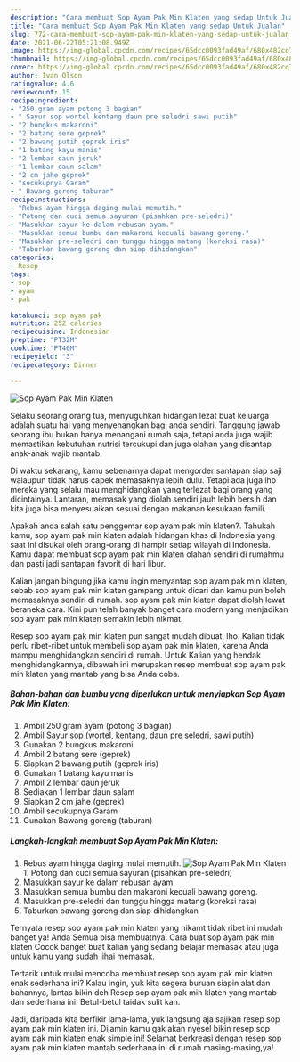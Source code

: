 ```yaml
---
description: "Cara membuat Sop Ayam Pak Min Klaten yang sedap Untuk Jualan"
title: "Cara membuat Sop Ayam Pak Min Klaten yang sedap Untuk Jualan"
slug: 772-cara-membuat-sop-ayam-pak-min-klaten-yang-sedap-untuk-jualan
date: 2021-06-22T05:21:08.949Z
image: https://img-global.cpcdn.com/recipes/65dcc0093fad49af/680x482cq70/sop-ayam-pak-min-klaten-foto-resep-utama.jpg
thumbnail: https://img-global.cpcdn.com/recipes/65dcc0093fad49af/680x482cq70/sop-ayam-pak-min-klaten-foto-resep-utama.jpg
cover: https://img-global.cpcdn.com/recipes/65dcc0093fad49af/680x482cq70/sop-ayam-pak-min-klaten-foto-resep-utama.jpg
author: Ivan Olson
ratingvalue: 4.6
reviewcount: 15
recipeingredient:
- "250 gram ayam potong 3 bagian"
- " Sayur sop wortel kentang daun pre seledri sawi putih"
- "2 bungkus makaroni"
- "2 batang sere geprek"
- "2 bawang putih geprek iris"
- "1 batang kayu manis"
- "2 lembar daun jeruk"
- "1 lembar daun salam"
- "2 cm jahe geprek"
- "secukupnya Garam"
- " Bawang goreng taburan"
recipeinstructions:
- "Rebus ayam hingga daging mulai memutih."
- "Potong dan cuci semua sayuran (pisahkan pre-seledri)"
- "Masukkan sayur ke dalam rebusan ayam."
- "Masukkan semua bumbu dan makaroni kecuali bawang goreng."
- "Masukkan pre-seledri dan tunggu hingga matang (koreksi rasa)"
- "Taburkan bawang goreng dan siap dihidangkan"
categories:
- Resep
tags:
- sop
- ayam
- pak

katakunci: sop ayam pak 
nutrition: 252 calories
recipecuisine: Indonesian
preptime: "PT32M"
cooktime: "PT40M"
recipeyield: "3"
recipecategory: Dinner

---
```



![Sop Ayam Pak Min Klaten](https://img-global.cpcdn.com/recipes/65dcc0093fad49af/680x482cq70/sop-ayam-pak-min-klaten-foto-resep-utama.jpg)

Selaku seorang orang tua, menyuguhkan hidangan lezat buat keluarga adalah suatu hal yang menyenangkan bagi anda sendiri. Tanggung jawab seorang ibu bukan hanya menangani rumah saja, tetapi anda juga wajib memastikan kebutuhan nutrisi tercukupi dan juga olahan yang disantap anak-anak wajib mantab.

Di waktu  sekarang, kamu sebenarnya dapat mengorder santapan siap saji walaupun tidak harus capek memasaknya lebih dulu. Tetapi ada juga lho mereka yang selalu mau menghidangkan yang terlezat bagi orang yang dicintainya. Lantaran, memasak yang diolah sendiri jauh lebih bersih dan kita juga bisa menyesuaikan sesuai dengan makanan kesukaan famili. 



Apakah anda salah satu penggemar sop ayam pak min klaten?. Tahukah kamu, sop ayam pak min klaten adalah hidangan khas di Indonesia yang saat ini disukai oleh orang-orang di hampir setiap wilayah di Indonesia. Kamu dapat membuat sop ayam pak min klaten olahan sendiri di rumahmu dan pasti jadi santapan favorit di hari libur.

Kalian jangan bingung jika kamu ingin menyantap sop ayam pak min klaten, sebab sop ayam pak min klaten gampang untuk dicari dan kamu pun boleh memasaknya sendiri di rumah. sop ayam pak min klaten dapat diolah lewat beraneka cara. Kini pun telah banyak banget cara modern yang menjadikan sop ayam pak min klaten semakin lebih nikmat.

Resep sop ayam pak min klaten pun sangat mudah dibuat, lho. Kalian tidak perlu ribet-ribet untuk membeli sop ayam pak min klaten, karena Anda mampu menghidangkan sendiri di rumah. Untuk Kalian yang hendak menghidangkannya, dibawah ini merupakan resep membuat sop ayam pak min klaten yang mantab yang bisa Anda coba.

<!--inarticleads1-->

##### Bahan-bahan dan bumbu yang diperlukan untuk menyiapkan Sop Ayam Pak Min Klaten:

1. Ambil 250 gram ayam (potong 3 bagian)
1. Ambil  Sayur sop (wortel, kentang, daun pre seledri, sawi putih)
1. Gunakan 2 bungkus makaroni
1. Ambil 2 batang sere (geprek)
1. Siapkan 2 bawang putih (geprek iris)
1. Gunakan 1 batang kayu manis
1. Ambil 2 lembar daun jeruk
1. Sediakan 1 lembar daun salam
1. Siapkan 2 cm jahe (geprek)
1. Ambil secukupnya Garam
1. Gunakan  Bawang goreng (taburan)




<!--inarticleads2-->

##### Langkah-langkah membuat Sop Ayam Pak Min Klaten:

1. Rebus ayam hingga daging mulai memutih.
<img src="https://img-global.cpcdn.com/steps/84941573d89dcbaf/160x128cq70/sop-ayam-pak-min-klaten-langkah-memasak-1-foto.jpg" alt="Sop Ayam Pak Min Klaten">1. Potong dan cuci semua sayuran (pisahkan pre-seledri)
1. Masukkan sayur ke dalam rebusan ayam.
1. Masukkan semua bumbu dan makaroni kecuali bawang goreng.
1. Masukkan pre-seledri dan tunggu hingga matang (koreksi rasa)
1. Taburkan bawang goreng dan siap dihidangkan




Ternyata resep sop ayam pak min klaten yang nikamt tidak ribet ini mudah banget ya! Anda Semua bisa membuatnya. Cara buat sop ayam pak min klaten Cocok banget buat kalian yang sedang belajar memasak atau juga untuk kamu yang sudah lihai memasak.

Tertarik untuk mulai mencoba membuat resep sop ayam pak min klaten enak sederhana ini? Kalau ingin, yuk kita segera buruan siapin alat dan bahannya, lantas bikin deh Resep sop ayam pak min klaten yang mantab dan sederhana ini. Betul-betul taidak sulit kan. 

Jadi, daripada kita berfikir lama-lama, yuk langsung aja sajikan resep sop ayam pak min klaten ini. Dijamin kamu gak akan nyesel bikin resep sop ayam pak min klaten enak simple ini! Selamat berkreasi dengan resep sop ayam pak min klaten mantab sederhana ini di rumah masing-masing,ya!.

